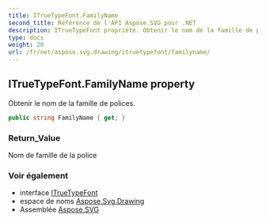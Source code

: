 ```yaml
---
title: ITrueTypeFont.FamilyName
second_title: Référence de l'API Aspose.SVG pour .NET
description: ITrueTypeFont propriété. Obtenir le nom de la famille de polices.
type: docs
weight: 20
url: /fr/net/aspose.svg.drawing/itruetypefont/familyname/
---
```

## ITrueTypeFont.FamilyName property

Obtenir le nom de la famille de polices.

```csharp
public string FamilyName { get; }
```

### Return_Value

Nom de famille de la police

### Voir également

* interface [ITrueTypeFont](../)
* espace de noms [Aspose.Svg.Drawing](../../itruetypefont/)
* Assemblée [Aspose.SVG](../../../)


